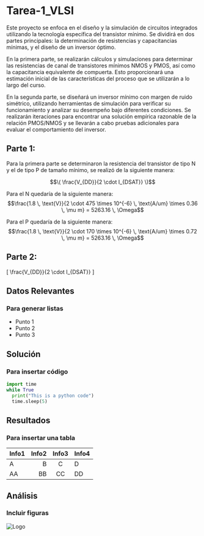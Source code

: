 # Tarea-1_VLSI
Este proyecto se enfoca en el diseño y la simulación de circuitos integrados utilizando la tecnología específica del transistor mínimo. Se dividirá en dos partes principales: la determinación de resistencias y capacitancias mínimas, y el diseño de un inversor óptimo.

En la primera parte, se realizarán cálculos y simulaciones para determinar las resistencias de canal de transistores mínimos NMOS y PMOS, así como la capacitancia equivalente de compuerta. Esto proporcionará una estimación inicial de las características del proceso que se utilizarán a lo largo del curso.

En la segunda parte, se diseñará un inversor mínimo con margen de ruido simétrico, utilizando herramientas de simulación para verificar su funcionamiento y analizar su desempeño bajo diferentes condiciones. Se realizarán iteraciones para encontrar una solución empírica razonable de la relación PMOS/NMOS y se llevarán a cabo pruebas adicionales para evaluar el comportamiento del inversor.

## Parte 1:
Para la primera parte se determinaron la resistencia del transistor de tipo N y el de tipo P de tamaño mínimo, se realizó de la siguiente manera:


$$\( \frac{V_{DD}}{2 \cdot I_{DSAT}} \)$$ 

Para el N quedaría de la siguiente manera:
$$\frac{1.8 \, \text{V}}{2 \cdot 475 \times 10^{-6} \, \text{A/um} \times 0.36 \, \mu m} = 5263.16 \, \Omega$$


Para el P quedaría de la siguiente manera:
$$\frac{1.8 \, \text{V}}{2 \cdot 170 \times 10^{-6} \, \text{A/um} \times 0.72 \, \mu m} = 5263.16 \, \Omega$$



## Parte 2:


\[
\frac{V_{DD}}{2 \cdot I_{DSAT}}
\]
## Datos Relevantes
### Para generar listas
* Punto 1
* Punto 2
* Punto 3
## Solución
### Para insertar código
```python
import time
while True
  print("This is a python code")
  time.sleep(5)
```
## Resultados
### Para insertar una tabla 

|  Info1  |  Info2  |  Info3  |  Info4  |
|  :---  |  ---:  |  :---:  |  ---  |
|  A  |  B  |  C  |  D  |
|  AA  |  BB  |  CC  |  DD  |

## Análisis
### Incluir figuras 
![Logo](figuras/Firma_TEC.png)